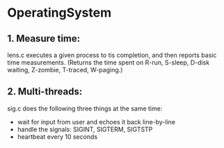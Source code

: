# OperatingSystem
## 1. Measure time:
lens.c executes a given process to tis completion, and then reports basic time measurements. (Returns the time spent on R-run, S-sleep, D-disk waiting, Z-zombie, T-traced, W-paging.)

## 2. Multi-threads:
sig.c does the following three things at the same time:

 - wait for input from user and echoes it back line-by-line
 - handle the signals: SIGINT, SIGTERM, SIGTSTP
 - heartbeat every 10 seconds

